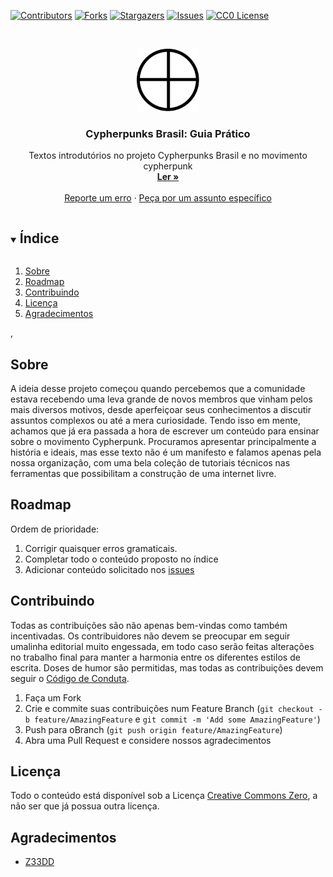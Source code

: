 <!--
*** Thanks for checking out the Best-README-Template. If you have a suggestion
*** that would make this better, please fork the repo and create a pull request
*** or simply open an issue with the tag "enhancement".
*** Thanks again! Now go create something AMAZING! :D
***
***
***
*** To avoid retyping too much info. Do a search and replace for the following:
*** github_username, repo_name, twitter_handle, email, project_title, project_description
-->


<!-- PROJECT SHIELDS -->
<!--
*** I'm using markdown "reference style" links for readability.
*** Reference links are enclosed in brackets [ ] instead of parentheses ( ).
*** See the bottom of this document for the declaration of the reference variables
*** for contributors-url, forks-url, etc. This is an optional, concise syntax you may use.
*** https://www.markdownguide.org/basic-syntax/#reference-style-links
-->
[![Contributors][contributors-shield]][contributors-url]
[![Forks][forks-shield]][forks-url]
[![Stargazers][stars-shield]][stars-url]
[![Issues][issues-shield]][issues-url]
[![CC0 License][license-shield]][license-url]


<!-- PROJECT LOGO -->
<br />
<p align="center">
  <a href="https://github.com/cypherpunksbr/guia-pratico">
    <img src="img/logo.png" alt="Logo" width="100">
  </a>

  <h3 align="center">Cypherpunks Brasil: Guia Prático</h3>

  <p align="center">
    Textos introdutórios no projeto Cypherpunks Brasil e no movimento cypherpunk
    <br />
    <a href="https://github.com/cypherpunksbr/guia-pratico"><strong>Ler »</strong></a>
    <br />
    <br />
    <a href="https://github.com/cypherpunksbr/guia-pratico/issues">Reporte um erro</a>
    ·
    <a href="https://github.com/cypherpunksbr/guia-pratico/issues">Peça por um assunto específico</a>
  </p>
</p>



<!-- TABLE OF CONTENTS -->
<details open="open">
  <summary><h2 style="display: inline-block">Índice</h2></summary>
  <ol>
    <li><a href="#sobre">Sobre</a></li>
    <li><a href="#roadmap">Roadmap</a></li>
    <li><a href="#contribuindo">Contribuindo</a></li>
    <li><a href="#licença">Licença</a></li>
    <li><a href="#agradecimentos">Agradecimentos</a></li>
  </ol>
</details>

,

<!-- ABOUT THE PROJECT -->
## Sobre

A ideia desse projeto começou quando percebemos que a comunidade estava recebendo uma leva grande de novos membros que vinham pelos mais diversos motivos, desde aperfeiçoar seus conhecimentos a discutir assuntos complexos ou até a mera curiosidade. Tendo isso em mente, achamos que já era passada a hora de escrever um conteúdo para ensinar sobre o movimento Cypherpunk. Procuramos apresentar principalmente a história e ideais, mas esse texto não é um manifesto e falamos apenas pela nossa organização, com uma bela coleção de tutoriais técnicos nas ferramentas que possibilitam a construção de uma internet livre.


<!-- ROADMAP -->
## Roadmap

Ordem de prioridade:
  1. Corrigir quaisquer erros gramaticais.
  2. Completar todo o conteúdo proposto no índice
  3. Adicionar conteúdo solicitado nos [issues](https://github.com/cypherpunksbr/guia-pratico/issues)



<!-- CONTRIBUTING -->
## Contribuindo

Todas as contribuições são não apenas bem-vindas como também incentivadas. Os contribuidores não devem se preocupar em seguir umalinha editorial muito engessada, em todo caso serão feitas alterações no trabalho final para manter a harmonia entre os diferentes estilos de escrita. Doses de humor são permitidas, mas todas as contribuições devem seguir o [Código de Conduta](https://github.com/cypherpunksbr/comunidade/blob/main/CODE_OF_CONDUCT.md).

1. Faça um Fork
2. Crie e commite suas contribuições num Feature Branch (`git checkout -b feature/AmazingFeature` e `git commit -m 'Add some AmazingFeature'`)
3. Push para oBranch (`git push origin feature/AmazingFeature`)
4. Abra uma Pull Request e considere nossos agradecimentos



<!-- LICENSE -->
## Licença

Todo o conteúdo está disponível sob a Licença [Creative Commons Zero](https://github.com/cypherpunksbr/guia-pratico/blob/main/LICENSE), a não ser que já possua outra licença.



<!-- ACKNOWLEDGEMENTS -->
## Agradecimentos

* [Z33DD](https://keybase.io/z33dd)




<!-- MARKDOWN LINKS & IMAGES -->
<!-- https://www.markdownguide.org/basic-syntax/#reference-style-links -->
[contributors-shield]: https://img.shields.io/github/contributors/cypherpunksbr/guia-pratico.svg?style=for-the-badge
[contributors-url]: https://github.com/cypherpunksbr/guia-pratico/graphs/contributors
[forks-shield]: https://img.shields.io/github/forks/cypherpunksbr/guia-pratico.svg?style=for-the-badge
[forks-url]: https://github.com/cypherpunksbr/guia-pratico/network/members
[stars-shield]: https://img.shields.io/github/stars/cypherpunksbr/guia-pratico.svg?style=for-the-badge
[stars-url]: https://github.com/cypherpunksbr/guia-pratico/stargazers
[issues-shield]: https://img.shields.io/github/issues/cypherpunksbr/guia-pratico.svg?style=for-the-badge
[issues-url]: https://github.com/cypherpunksbr/guia-pratico/issues
[license-shield]: https://img.shields.io/github/license/cypherpunksbr/guia-pratico.svg?style=for-the-badge
[license-url]: https://github.com/cypherpunksbr/guia-pratico/blob/master/LICENSE

[product-screenshot]: https://de.bitcoinwiki.org/upload/de/images/thumb/1/12/Cypherpunk.jpeg/500px-Cypherpunk.jpeg
